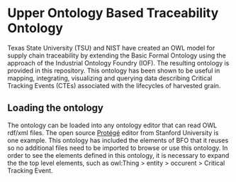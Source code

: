 # Upper Ontology Based Traceability Ontology
Texas State University (TSU) and NIST have created an OWL model for supply chain traceability by extending the Basic Formal Ontology using the approach of the Industrial Ontology Foundry (IOF). The resulting ontology is provided in this repository. This ontology has been shown to be useful in mapping, integrating, visualizing and querying data describing Critical Tracking Events (CTEs) associated with the lifecycles of harvested grain.
## Loading the ontology
The ontology can be loaded into any ontology editor that can read OWL rdf/xml files.  The open source [Protégé](https://protege.stanford.edu) editor from Stanford University is one example.  This ontology has included the elements of BFO that it reuses so no additional files need to be imported to browse or use this ontology.  In order to see the elements defined in this ontology, it is necessary to expand the the top level elements, such as owl:Thing > entity > occurent > Critical Tracking Event.
